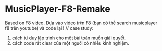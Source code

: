 # MusicPlayer-F8-Remake
Based on F8 video.
Dựa vào video trên F8 (bạn có thể search  musicplayer f8 trên youtube) và code lại !
// case study:
1. cách tư duy lập trình cho một bài toán muốn giải quyết.
2. cách code rất clear của một người có nhiều kinh nghiệm.
